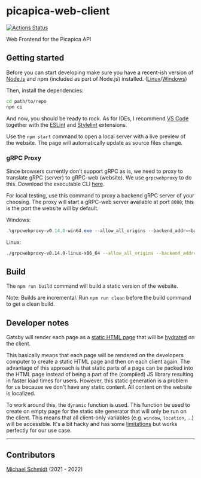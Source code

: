 # picapica-web-client

[![Actions Status](https://github.com/picapica-org/picapica-web-client/workflows/CI/badge.svg)](https://github.com/picapica-org/picapica-web-client/actions)

Web Frontend for the Picapica API

## Getting started

Before you can start developing make sure you have a recent-ish version of [Node.js](https://nodejs.org) and npm (included as part of Node.js) installed. ([Linux](https://nodejs.org/en/download/package-manager)/[Windows](https://nodejs.org/en/download/))

Then, install the dependencies:

```bash
cd path/to/repo
npm ci
```

And now, you should be ready to rock. As for IDEs, I recommend [VS Code](https://code.visualstudio.com/) together with the [ESLint](https://marketplace.visualstudio.com/items?itemName=dbaeumer.vscode-eslint) and [Stylelint](https://marketplace.visualstudio.com/items?itemName=stylelint.vscode-stylelint) extensions.

Use the `npm start` command to open a local server with a live preview of the website. The page will automatically update as source files change.

### gRPC Proxy

Since browsers currently don't support gRPC as is, we need to proxy to translate gRPC (server) to gRPC-web (website). We use `grpcwebproxy` to do this. Download the executable CLI [here](https://github.com/improbable-eng/grpc-web/releases).

For local testing, use this command to proxy a backend gRPC server of your choosing. The proxy will start a gRPC-web server available at port `8080`; this is the port the website will by default.

Windows:
```powershell
.\grpcwebproxy-v0.14.0-win64.exe --allow_all_origins --backend_addr=<backend domain>:<port> --backend_tls=false --run_tls_server=false --backend_max_call_recv_msg_size=20971520
```

Linux:
```bash
./grpcwebproxy-v0.14.0-linux-x86_64 --allow_all_origins --backend_addr=<backend domain>:<port> --backend_tls=false --run_tls_server=false--backend_max_call_recv_msg_size=20971520
```

## Build

The `npm run build` command will build a static version of the website.

Note: Builds are incremental. Run `npm run clean` before the build command to get a clean build.

## Developer notes

Gatsby will render each page as a [static HTML page](https://www.gatsbyjs.com/docs/glossary/static-site-generator/) that will be [hydrated](https://www.gatsbyjs.com/docs/react-hydration/) on the client.

This basically means that each page will be rendered on the developers computer to create a static HTML page and then on each client again.
The advantage of this approach is that static parts of a page can be packed into the HTML page instead of being a part of the (compiled) JS library resulting in faster load times for users.
However, this static generation is a problem for us because we don't have any static content.
All content on the website is localized.

To work around this, the `dynamic` function is used.
This function be used to create on empty page for the static site generator that will only be run on the client.
This means that all client-only variables (e.g. `window`, `location`, ...) will be accessible.
It's a bit hacky and has some [limitations](https://stackoverflow.com/a/63814668/7595472) but works perfectly for our use case.

---

## Contributors

[Michael Schmidt](mailto:mitchi5000.ms@googlemail.com) (2021 - 2022)
